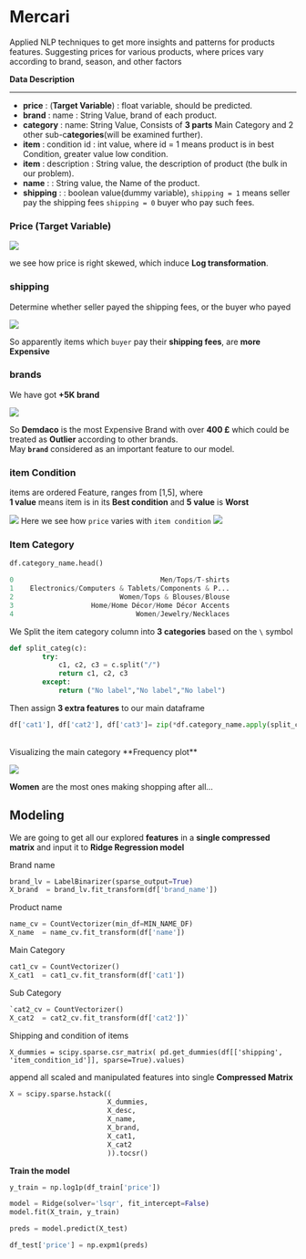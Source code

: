 # Mercari
Applied NLP techniques to get more insights and patterns for products features. Suggesting prices for various products, where prices vary according to brand, season, and other factors

**Data Description**
****
- **price** : (**Target Variable**) : float variable, should be predicted.
- **brand** :  name : String Value, brand of each product.
- **category** :  name: String Value, Consists of **3 parts** Main Category and 2 other sub-c**ategories**(will be examined further).
- **item** :  condition id : int value, where id = 1 means product is in best Condition, greater value low condition.
- **item** :  description : String value, the description of product (the bulk in our problem).
- **name** :  : String value, the Name of the product.
- **shipping** :  : boolean value(dummy variable), `shipping = 1` means seller pay the shipping fees `shipping = 0` buyer who pay such fees.

### Price (Target Variable)

![](imgs/01_price.png)

we see how price is right skewed,  which induce  **Log transformation**.

### shipping
Determine whether seller payed the shipping fees, or the buyer who payed

![](imgs/02_shipping.png)

So apparently items which `buyer` pay their **shipping fees**, are **more Expensive**

### brands
We have got **+5K brand**

![](imgs/03_brands.png)

So **Demdaco** is the most Expensive Brand with over **400 £** which could be treated as **Outlier** according to other brands. <br> May **`brand`** considered as an important feature to our model.

### item Condition
items are ordered Feature, ranges from [1,5], where <br>**1 value** means item is in its **Best condition** and **5 value** is **Worst**

![](imgs/05_condition.png)
Here we see how `price` varies with `item condition` 
![](imgs/06_price_condition.png)

### Item Category
```python
df.category_name.head()

0                                    Men/Tops/T-shirts 
1    Electronics/Computers & Tablets/Components & P...
2                          Women/Tops & Blouses/Blouse
3                   Home/Home Décor/Home Décor Accents
4                              Women/Jewelry/Necklaces  

```

We Split the item category column into **3 categories** based on the `\` symbol <br>
```python
def split_categ(c):
        try:
            c1, c2, c3 = c.split("/")
            return c1, c2, c3
        except:
            return ("No label","No label","No label")
```

Then assign **3 extra features** to our main dataframe <br>

```python
df['cat1'], df['cat2'], df['cat3']= zip(*df.category_name.apply(split_categ))
```
 <br>
Visualizing the main category **Frequency plot** 

![](imgs/07_main_category.png)

**Women** are the most ones making shopping after all...

## Modeling
We are going to get all our explored **features** in a **single compressed matrix** and input it to **Ridge Regression model**

Brand name <br>
```python
brand_lv = LabelBinarizer(sparse_output=True)
X_brand  = brand_lv.fit_transform(df['brand_name'])
```

Product name <br>
```python
name_cv = CountVectorizer(min_df=MIN_NAME_DF)
X_name  = name_cv.fit_transform(df['name']) 
```

Main Category <br>
```python
cat1_cv = CountVectorizer()
X_cat1  = cat1_cv.fit_transform(df['cat1'])
```

Sub Category    <br>
```python
`cat2_cv = CountVectorizer()
X_cat2  = cat2_cv.fit_transform(df['cat2'])`
```
Shipping and condition of items <br>
```
X_dummies = scipy.sparse.csr_matrix( pd.get_dummies(df[['shipping', 'item_condition_id']], sparse=True).values)
```

append all scaled and manipulated features into single **Compressed Matrix** <br>
```python
X = scipy.sparse.hstack((
                        X_dummies,
                        X_desc,
                        X_name,
                        X_brand,
                        X_cat1,
                        X_cat2
                        )).tocsr()
```

**Train the model**<br>

```python
y_train = np.log1p(df_train['price'])
```

```python
model = Ridge(solver='lsqr', fit_intercept=False)
model.fit(X_train, y_train)
```
```python
preds = model.predict(X_test)

df_test['price'] = np.expm1(preds)
```

